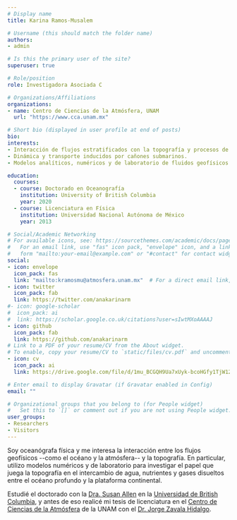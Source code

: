 ```yaml
---
# Display name
title: Karina Ramos-Musalem

# Username (this should match the folder name)
authors:
- admin

# Is this the primary user of the site?
superuser: true

# Role/position
role: Investigadora Asociada C 

# Organizations/Affiliations
organizations: 
- name: Centro de Ciencias de la Atmósfera, UNAM
  url: "https://www.cca.unam.mx"

# Short bio (displayed in user profile at end of posts)
bio: 
interests:
- Interacción de flujos estratificados con la topografía y procesos de mezcla asociados.
- Dinámica y transporte inducidos por cañones submarinos.
- Modelos analíticos, numéricos y de laboratorio de fluidos geofísicos.

education:
  courses:
  - course: Doctorado en Oceanografía
    institution: University of British Columbia
    year: 2020
  - course: Licenciatura en Física  
    institution: Universidad Nacional Autónoma de México
    year: 2013

# Social/Academic Networking
# For available icons, see: https://sourcethemes.com/academic/docs/page-builder/#icons
#   For an email link, use "fas" icon pack, "envelope" icon, and a link in the
#   form "mailto:your-email@example.com" or "#contact" for contact widget.
social:
- icon: envelope
  icon_pack: fas
  link: "mailto:kramosmu@atmosfera.unam.mx"  # For a direct email link, use "mailto:kramosmu@atmosfera.unam.mx".
- icon: twitter
  icon_pack: fab
  link: https://twitter.com/anakarinarm
#- icon: google-scholar
#  icon_pack: ai
#  link: https://scholar.google.co.uk/citations?user=sIwtMXoAAAAJ
- icon: github
  icon_pack: fab
  link: https://github.com/anakarinarm
# Link to a PDF of your resume/CV from the About widget.
# To enable, copy your resume/CV to `static/files/cv.pdf` and uncomment the lines below.
- icon: cv
  icon_pack: ai
  link: https://drive.google.com/file/d/1mu_BCGQH9Ua7xUyk-bcoHGfy1TjW12Gf/view?usp=sharing

# Enter email to display Gravatar (if Gravatar enabled in Config)
email: ""

# Organizational groups that you belong to (for People widget)
#   Set this to `[]` or comment out if you are not using People widget.
user_groups:
- Researchers
- Visitors
---
```


Soy oceanógrafa física y me interesa la interacción entre los flujos geofísicos --como el océano y la atmósfera--
 y la topografía. En particular, utilizo modelos numéricos y de laboratorio para investigar el papel que juega la 
topografía en el intercambio de agua, nutrientes y gases disueltos entre el océano profundo 
y la plataforma continental.

Estudié el doctorado con la [Dra. Susan Allen](https://www.eoas.ubc.ca/~sallen/) en la [Universidad de British Columbia](https://www.eoas.ubc.ca),
y antes de eso realicé mi tesis de licenciatura en el [Centro de Ciencias de la Atmósfera](https://www.cca.unam.mx) de la UNAM con 
el [Dr. Jorge Zavala Hidalgo](http://grupo-ioa.atmosfera.unam.mx/index.php/inicio-jorge). 


